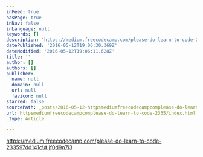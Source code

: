 ```yaml
---
inFeed: true
hasPage: true
inNav: false
inLanguage: null
keywords: []
description: 'https://medium.freecodecamp.com/please-do-learn-to-code-233597dd141c#.jf0d9n7i3'
datePublished: '2016-05-12T19:06:30.369Z'
dateModified: '2016-05-12T19:06:11.628Z'
title: ''
author: []
authors: []
publisher:
  name: null
  domain: null
  url: null
  favicon: null
starred: false
sourcePath: _posts/2016-05-12-httpsmediumfreecodecampcomplease-do-learn-to-code-2335.md
url: httpsmediumfreecodecampcomplease-do-learn-to-code-2335/index.html
_type: Article

---
```

https://medium.freecodecamp.com/please-do-learn-to-code-233597dd141c\#.jf0d9n7i3